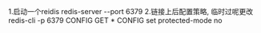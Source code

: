 1.启动一个reidis
    redis-server --port 6379
2.链接上后配置策略, 临时过呢更改
    redis-cli -p 6379
    CONFIG GET *
    CONFIG set protected-mode no
